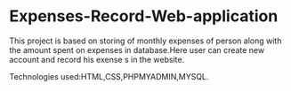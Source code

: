 # Expenses-Record-Web-application

This project is based on storing of monthly expenses of person along with the amount spent on expenses in database.Here user can create new account and record his exense s in the website.

Technologies used:HTML,CSS,PHPMYADMIN,MYSQL.

